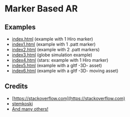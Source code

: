 # Marker Based AR

## Examples
* [index.html](index.html) (example with 1 Hiro marker)
* [index1.html](index1.html) (example with 1 .patt marker)
* [index2.html](index2.html) (example with 2 .patt markers)
* [index3.html](index3.html) (globe simulation example)
* [index4.html](index4.html) (stars: example with 1 Hiro marker)
* [index5.html](index5.html) (example with a gltf -3D- asset)
* [index6.html](index6.html) (example with a gltf -3D- moving asset)

## Credits
* [https://stackoverflow.com](https://stackoverflow.com)
* [stemkoski](https://stemkoski.github.io/AR.js-examples/index.html)
* [And many others!]()